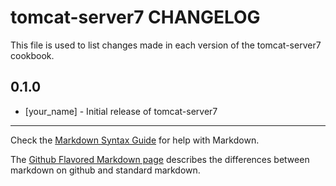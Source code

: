 # tomcat-server7 CHANGELOG

This file is used to list changes made in each version of the tomcat-server7 cookbook.

## 0.1.0
- [your_name] - Initial release of tomcat-server7

- - -
Check the [Markdown Syntax Guide](http://daringfireball.net/projects/markdown/syntax) for help with Markdown.

The [Github Flavored Markdown page](http://github.github.com/github-flavored-markdown/) describes the differences between markdown on github and standard markdown.
